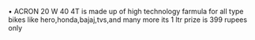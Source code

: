 • ACRON 20 W 40 4T is made up of high technology farmula for all type bikes like hero,honda,bajaj,tvs,and many more its 1 ltr prize is 399 rupees only 

